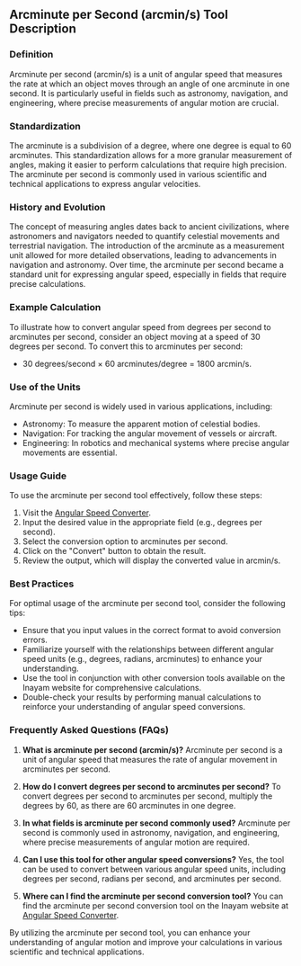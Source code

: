 ## Arcminute per Second (arcmin/s) Tool Description

### Definition
Arcminute per second (arcmin/s) is a unit of angular speed that measures the rate at which an object moves through an angle of one arcminute in one second. It is particularly useful in fields such as astronomy, navigation, and engineering, where precise measurements of angular motion are crucial.

### Standardization
The arcminute is a subdivision of a degree, where one degree is equal to 60 arcminutes. This standardization allows for a more granular measurement of angles, making it easier to perform calculations that require high precision. The arcminute per second is commonly used in various scientific and technical applications to express angular velocities.

### History and Evolution
The concept of measuring angles dates back to ancient civilizations, where astronomers and navigators needed to quantify celestial movements and terrestrial navigation. The introduction of the arcminute as a measurement unit allowed for more detailed observations, leading to advancements in navigation and astronomy. Over time, the arcminute per second became a standard unit for expressing angular speed, especially in fields that require precise calculations.

### Example Calculation
To illustrate how to convert angular speed from degrees per second to arcminutes per second, consider an object moving at a speed of 30 degrees per second. To convert this to arcminutes per second:
- 30 degrees/second × 60 arcminutes/degree = 1800 arcmin/s.

### Use of the Units
Arcminute per second is widely used in various applications, including:
- Astronomy: To measure the apparent motion of celestial bodies.
- Navigation: For tracking the angular movement of vessels or aircraft.
- Engineering: In robotics and mechanical systems where precise angular movements are essential.

### Usage Guide
To use the arcminute per second tool effectively, follow these steps:
1. Visit the [Angular Speed Converter](https://www.inayam.co/unit-converter/angular_speed).
2. Input the desired value in the appropriate field (e.g., degrees per second).
3. Select the conversion option to arcminutes per second.
4. Click on the "Convert" button to obtain the result.
5. Review the output, which will display the converted value in arcmin/s.

### Best Practices
For optimal usage of the arcminute per second tool, consider the following tips:
- Ensure that you input values in the correct format to avoid conversion errors.
- Familiarize yourself with the relationships between different angular speed units (e.g., degrees, radians, arcminutes) to enhance your understanding.
- Use the tool in conjunction with other conversion tools available on the Inayam website for comprehensive calculations.
- Double-check your results by performing manual calculations to reinforce your understanding of angular speed conversions.

### Frequently Asked Questions (FAQs)

1. **What is arcminute per second (arcmin/s)?**
   Arcminute per second is a unit of angular speed that measures the rate of angular movement in arcminutes per second.

2. **How do I convert degrees per second to arcminutes per second?**
   To convert degrees per second to arcminutes per second, multiply the degrees by 60, as there are 60 arcminutes in one degree.

3. **In what fields is arcminute per second commonly used?**
   Arcminute per second is commonly used in astronomy, navigation, and engineering, where precise measurements of angular motion are required.

4. **Can I use this tool for other angular speed conversions?**
   Yes, the tool can be used to convert between various angular speed units, including degrees per second, radians per second, and arcminutes per second.

5. **Where can I find the arcminute per second conversion tool?**
   You can find the arcminute per second conversion tool on the Inayam website at [Angular Speed Converter](https://www.inayam.co/unit-converter/angular_speed).

By utilizing the arcminute per second tool, you can enhance your understanding of angular motion and improve your calculations in various scientific and technical applications.